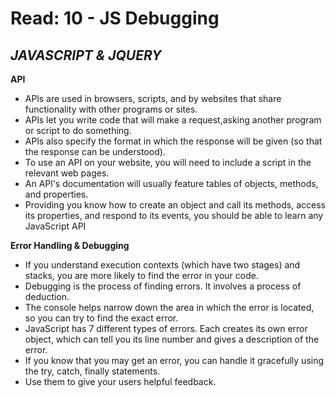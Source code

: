 # Read: 10 - JS Debugging

## ***JAVASCRIPT & JQUERY***

 **API**
  * APls are used in browsers, scripts, and by websites that share functionality with other programs or sites.
  * APls let you write code that will make a request,asking another program or script to do something.
  * APls also specify the format in which the response will be given (so that the response can be understood).
  * To use an API on your website, you will need to include a script in the relevant web pages.
  * An APl's documentation will usually feature tables of objects, methods, and properties.
  * Providing you know how to create an object and call its methods, access its properties, and respond to its events, you should be able to learn any JavaScript API

  **Error Handling & Debugging**
   * If you understand execution contexts (which have two stages) and stacks, you are more likely to find the error
in your code.
   * Debugging is the process of finding errors. It involves a process of deduction.
   * The console helps narrow down the area in which the error is located, so you can try to find the exact error.
   * JavaScript has 7 different types of errors. Each creates its own error object, which can tell you its line number and gives a description of the error.
   * If you know that you may get an error, you can handle it gracefully using the try, catch, finally statements.
   * Use them to give your users helpful feedback.
